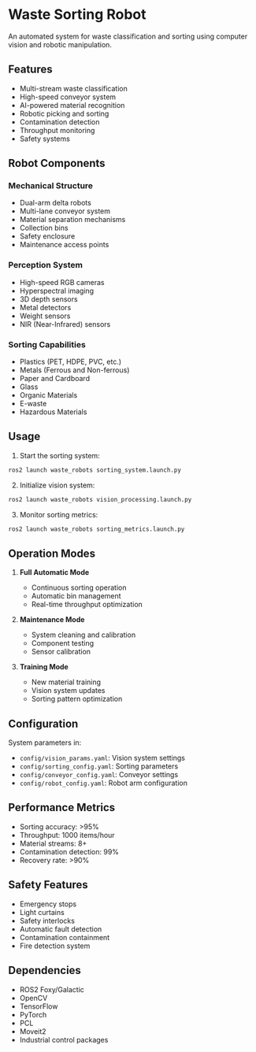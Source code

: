 # Waste Sorting Robot

An automated system for waste classification and sorting using computer vision and robotic manipulation.

## Features

- Multi-stream waste classification
- High-speed conveyor system
- AI-powered material recognition
- Robotic picking and sorting
- Contamination detection
- Throughput monitoring
- Safety systems

## Robot Components

### Mechanical Structure
- Dual-arm delta robots
- Multi-lane conveyor system
- Material separation mechanisms
- Collection bins
- Safety enclosure
- Maintenance access points

### Perception System
- High-speed RGB cameras
- Hyperspectral imaging
- 3D depth sensors
- Metal detectors
- Weight sensors
- NIR (Near-Infrared) sensors

### Sorting Capabilities
- Plastics (PET, HDPE, PVC, etc.)
- Metals (Ferrous and Non-ferrous)
- Paper and Cardboard
- Glass
- Organic Materials
- E-waste
- Hazardous Materials

## Usage

1. Start the sorting system:
```bash
ros2 launch waste_robots sorting_system.launch.py
```

2. Initialize vision system:
```bash
ros2 launch waste_robots vision_processing.launch.py
```

3. Monitor sorting metrics:
```bash
ros2 launch waste_robots sorting_metrics.launch.py
```

## Operation Modes

1. **Full Automatic Mode**
   - Continuous sorting operation
   - Automatic bin management
   - Real-time throughput optimization

2. **Maintenance Mode**
   - System cleaning and calibration
   - Component testing
   - Sensor calibration

3. **Training Mode**
   - New material training
   - Vision system updates
   - Sorting pattern optimization

## Configuration

System parameters in:
- `config/vision_params.yaml`: Vision system settings
- `config/sorting_config.yaml`: Sorting parameters
- `config/conveyor_config.yaml`: Conveyor settings
- `config/robot_config.yaml`: Robot arm configuration

## Performance Metrics

- Sorting accuracy: >95%
- Throughput: 1000 items/hour
- Material streams: 8+
- Contamination detection: 99%
- Recovery rate: >90%

## Safety Features

- Emergency stops
- Light curtains
- Safety interlocks
- Automatic fault detection
- Contamination containment
- Fire detection system

## Dependencies

- ROS2 Foxy/Galactic
- OpenCV
- TensorFlow
- PyTorch
- PCL
- Moveit2
- Industrial control packages 